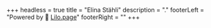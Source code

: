 +++
headless = true
title = "Elina Stähli"
description = "."
footerLeft = "Powered by 💜 [Lilo.page](https://www.lilo.page)"
footerRight = ""
+++
